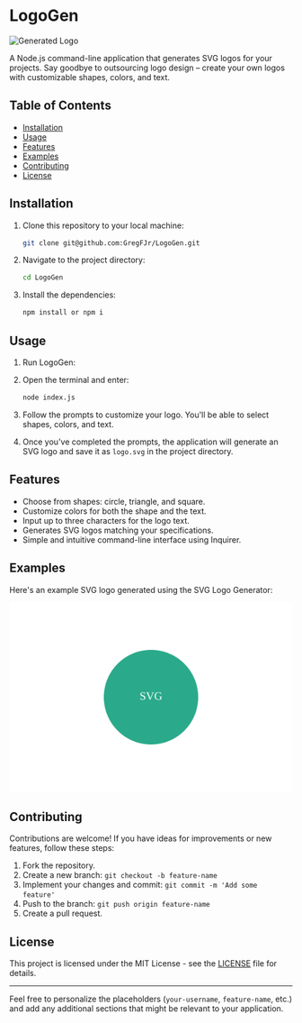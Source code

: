 # LogoGen

![Generated Logo](examples/logo.svg)

A Node.js command-line application that generates SVG logos for your projects. Say goodbye to outsourcing logo design – create your own logos with customizable shapes, colors, and text.

## Table of Contents

- [Installation](#installation)
- [Usage](#usage)
- [Features](#features)
- [Examples](#examples)
- [Contributing](#contributing)
- [License](#license)

## Installation

1. Clone this repository to your local machine:

   ```sh
   git clone git@github.com:GregFJr/LogoGen.git
   ```

2. Navigate to the project directory:

   ```sh
   cd LogoGen
   ```

3. Install the dependencies:

   ```sh
   npm install or npm i
   ```

## Usage

1. Run LogoGen:

2. Open the terminal and enter:

   ```sh
   node index.js
   ```
3. Follow the prompts to customize your logo. You'll be able to select shapes, colors, and text.

4. Once you've completed the prompts, the application will generate an SVG logo and save it as `logo.svg` in the project directory.

## Features

- Choose from shapes: circle, triangle, and square.
- Customize colors for both the shape and the text.
- Input up to three characters for the logo text.
- Generates SVG logos matching your specifications.
- Simple and intuitive command-line interface using Inquirer.

## Examples

Here's an example SVG logo generated using the SVG Logo Generator:

![Generated Logo](/logo.svg)

## Contributing

Contributions are welcome! If you have ideas for improvements or new features, follow these steps:

1. Fork the repository.
2. Create a new branch: `git checkout -b feature-name`
3. Implement your changes and commit: `git commit -m 'Add some feature'`
4. Push to the branch: `git push origin feature-name`
5. Create a pull request.

## License

This project is licensed under the MIT License - see the [LICENSE](LICENSE) file for details.

---

Feel free to personalize the placeholders (`your-username`, `feature-name`, etc.) and add any additional sections that might be relevant to your application.